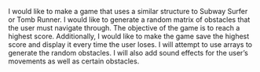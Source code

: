 I would like to make a game that uses a similar structure to Subway Surfer or Tomb Runner. I would like to generate a random matrix of obstacles that the user must navigate through. The objective of the game is to reach a highest score. Additionally, I would like to make the game save the highest score and display it every time the user loses. I will attempt to use arrays to generate the random obstacles. I will also add sound effects for the user’s movements as well as certain obstacles. 
